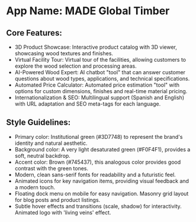 # **App Name**: MADE Global Timber

## Core Features:

- 3D Product Showcase: Interactive product catalog with 3D viewer, showcasing wood textures and finishes.
- Virtual Facility Tour: Virtual tour of the facilities, allowing customers to explore the wood selection and processing areas.
- AI-Powered Wood Expert: AI chatbot "tool" that can answer customer questions about wood types, applications, and technical specifications.
- Automated Price Calculator: Automated price estimation "tool" with options for custom dimensions, finishes and real-time material pricing.
- Internationalization & SEO: Multilingual support (Spanish and English) with URL adaptation and SEO meta-tags for each language.

## Style Guidelines:

- Primary color: Institutional green (#3D7748) to represent the brand's identity and natural aesthetic.
- Background color: A very light desaturated green (#F0F4F1), provides a soft, neutral backdrop.
- Accent color: Brown (#745437), this analogous color provides good contrast with the green tones.
- Modern, clean sans-serif fonts for readability and a futuristic feel.
- Animated icons for key navigation items, providing visual feedback and a modern touch.
- Floating dock menu on mobile for easy navigation. Masonry grid layout for blog posts and product listings.
- Subtle hover effects and transitions (scale, shadow) for interactivity. Animated logo with 'living veins' effect.